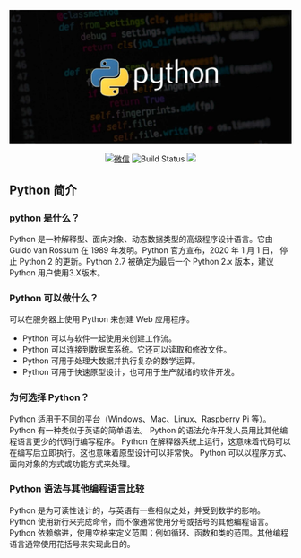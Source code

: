 ![](/source/picture/微信图片_20210624235928.jpg)
<p align="center">
      <a href=""><img src="https://img.shields.io/badge/Talk-%E5%BE%AE%E4%BF%A1%E7%BE%A4-brightgreen.svg?style=popout-square" alt="微信"></a>
    <img src='https://img.shields.io/badge/language-Python-blue.svg' alt="Build Status">
    <a href='http://image.iswbm.com/20200607114246.png'><img src='http://img.shields.io/badge/%E5%85%AC%E4%BC%97%E5%8F%B7-30k+-brightgreen'></a>
</p>




## Python 简介

### python 是什么？
Python 是一种解释型、面向对象、动态数据类型的高级程序设计语言。它由 Guido van Rossum 在 1989 年发明。Python 官方宣布，2020 年 1 月 1 日， 停止 Python 2 的更新。Python 2.7 被确定为最后一个 Python 2.x 版本，建议 Python 用户使用3.X版本。

### Python 可以做什么？
可以在服务器上使用 Python 来创建 Web 应用程序。
- Python 可以与软件一起使用来创建工作流。
- Python 可以连接到数据库系统。它还可以读取和修改文件。
- Python 可用于处理大数据并执行复杂的数学运算。
- Python 可用于快速原型设计，也可用于生产就绪的软件开发。

### 为何选择 Python？
Python 适用于不同的平台（Windows、Mac、Linux、Raspberry Pi 等）。
Python 有一种类似于英语的简单语法。
Python 的语法允许开发人员用比其他编程语言更少的代码行编写程序。
Python 在解释器系统上运行，这意味着代码可以在编写后立即执行。这也意味着原型设计可以非常快。
Python 可以以程序方式、面向对象的方式或功能方式来处理。

### Python 语法与其他编程语言比较
Python 是为可读性设计的，与英语有一些相似之处，并受到数学的影响。
Python 使用新行来完成命令，而不像通常使用分号或括号的其他编程语言。
Python 依赖缩进，使用空格来定义范围；例如循环、函数和类的范围。其他编程语言通常使用花括号来实现此目的。
